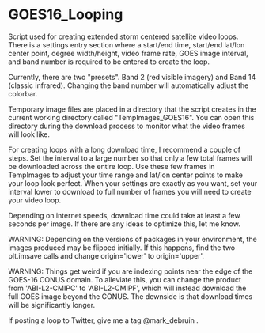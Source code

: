 # GOES16_Looping

Script used for creating extended storm centered satellite video loops. There is a settings entry section where a start/end time, start/end lat/lon center point, degree width/height, video frame rate, GOES image interval, and band number is required to be entered to create the loop.

Currently, there are two "presets". Band 2 (red visible imagery) and Band 14 (classic infrared). Changing the band number will automatically adjust the colorbar.

Temporary image files are placed in a directory that the script creates in the current working directory called "TempImages_GOES16". You can open this directory during the download process to monitor what the video frames will look like.

For creating loops with a long download time, I recommend a couple of steps. Set the interval to a large number so that only a few total frames will be downloaded across the entire loop. Use these few frames in TempImages to adjust your time range and lat/lon center points to make your loop look perfect. When your settings are exactly as you want, set your interval lower to download to full number of frames you will need to create your video loop.

Depending on internet speeds, download time could take at least a few seconds per image. If there are any ideas to optimize this, let me know.

WARNING: Depending on the versions of packages in your environment, the images produced may be flipped initially. If this happens, find the two plt.imsave calls and change origin='lower' to origin='upper'.

WARNING: Things get weird if you are indexing points near the edge of the GOES-16 CONUS domain. To alleviate this, you can change the product from 'ABI-L2-CMIPC' to 'ABI-L2-CMIPF', which will instead download the full GOES image beyond the CONUS. The downside is that download times will be significantly longer.

If posting a loop to Twitter, give me a tag @mark_debruin .
